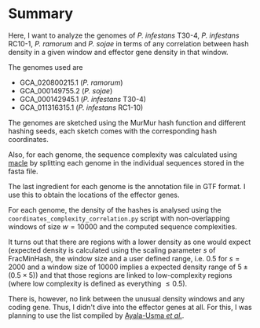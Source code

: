 # Summary

Here, I want to analyze the genomes of _P. infestans_ T30-4, _P. infestans_
RC10-1, _P. ramorum_ and _P. sojae_ in terms of any correlation between hash
density in a given window and effector gene density in that window.

The genomes used are
- GCA_020800215.1 (_P. ramorum_)
- GCA_000149755.2 (_P. sojae_)
- GCA_000142945.1 (_P. infestans_ T30-4)
- GCA_011316315.1 (_P. infestans_ RC1-10)

The genomes are sketched using the MurMur hash function and different hashing
seeds, each sketch comes with the corresponding hash coordinates.

Also, for each genome, the sequence complexity was calculated using
[macle](https://github.com/evolbioinf/macle) by splitting each genome in the
individual sequences stored in the fasta file.

The last ingredient for each genome is the annotation file in GTF format. I use
this to obtain the locations of the effector genes.

For each genome, the density of the hashes is analysed using the
`coordinates_complexity_correlation.py` script with non-overlapping windows of
size $w=10000$ and the computed sequence complexities.

It turns out that there are regions with a lower density as one would expect
(expected density is calculated using the scaling parameter $s$ of FracMinHash,
the window size and a user defined range, i.e. 0.5 for $s=2000$ and a window
size of $10000$ implies a expected density range of $5 \pm (0.5 \times 5)$) and
that those regions are linked to low-complexity regions (where low complexity is
defined as everything $\leq 0.5$).

There is, however, no link between the unusual density windows and any coding
gene. Thus, I didn't dive into the effector genes at all. For this, I was
planning to use the list compiled by [Ayala-Usma _et
al._](https://bmcgenomics.biomedcentral.com/articles/10.1186/s12864-021-08079-y).
